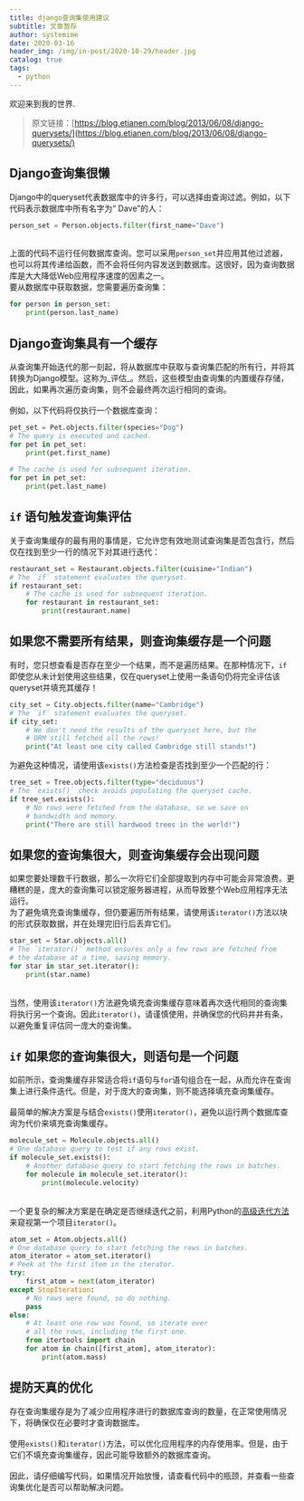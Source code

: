 ```yaml
---
title: django查询集使用建议
subtitle: 文章暂存
author: systemime
date: 2020-03-16
header_img: /img/in-post/2020-10-29/header.jpg
catalog: true
tags:
  - python
---
```


欢迎来到我的世界.

<!-- more -->

> 原文链接：[https://blog.etianen.com/blog/2013/06/08/django-querysets/](https://blog.etianen.com/blog/2013/06/08/django-querysets/)

<a name="WDUpC"></a>
## Django查询集很懒
Django中的queryset代表数据库中的许多行，可以选择由查询过滤。例如，以下代码表示数据库中所有名字为“ Dave”的人：
```python
person_set = Person.objects.filter(first_name="Dave")
```

<br />上面的代码不运行任何数据库查询。您可以采用`person_set`并应用其他过滤器，也可以将其传递给函数，而不会将任何内容发送到数据库。这很好，因为查询数据库是大大降低Web应用程序速度的因素之一。<br />要从数据库中获取数据，您需要遍历查询集：<br />

```python
for person in person_set:
    print(person.last_name)
```


<a name="543a84d7"></a>
## Django查询集具有一个缓存
从查询集开始迭代的那一刻起，将从数据库中获取与查询集匹配的所有行，并将其转换为Django模型。这称为_评估_。然后，这些模型由查询集的内置缓存存储，因此，如果再次遍历查询集，则不会最终两次运行相同的查询。<br />
<br />例如，以下代码将仅执行一个数据库查询：
```python
pet_set = Pet.objects.filter(species="Dog")
# The query is executed and cached.
for pet in pet_set:
    print(pet.first_name)
    
# The cache is used for subsequent iteration.
for pet in pet_set:
    print(pet.last_name)
```


<a name="iIgxu"></a>
## `if` 语句触发查询集评估
关于查询集缓存的最有用的事情是，它允许您有效地测试查询集是否包含行，然后仅在找到至少一行的情况下对其进行迭代：<br />

```python
restaurant_set = Restaurant.objects.filter(cuisine="Indian")
# The `if` statement evaluates the queryset.
if restaurant_set:
    # The cache is used for subsequent iteration.
    for restaurant in restaurant_set:
        print(restaurant.name)
```


<a name="PJlzS"></a>
## 如果您不需要所有结果，则查询集缓存是一个问题
有时，您只想查看是否存在至少一个结果，而不是遍历结果。在那种情况下，`if`即使您从未计划使用这些结果，仅在queryset上使用一条语句仍将完全评估该queryset并填充其缓存！<br />

```python
city_set = City.objects.filter(name="Cambridge")
# The `if` statement evaluates the queryset.
if city_set:
    # We don't need the results of the queryset here, but the
    # ORM still fetched all the rows!
    print("At least one city called Cambridge still stands!")
```
为避免这种情况，请使用该`exists()`方法检查是否找到至少一个匹配的行：
```python
tree_set = Tree.objects.filter(type="deciduous")
# The `exists()` check avoids populating the queryset cache.
if tree_set.exists():
    # No rows were fetched from the database, so we save on
    # bandwidth and memory.
    print("There are still hardwood trees in the world!")
```
<a name="PMoPC"></a>
## 如果您的查询集很大，则查询集缓存会出现问题
如果您要处理数千行数据，那么一次将它们全部提取到内存中可能会非常浪费。更糟糕的是，庞大的查询集可以锁定服务器进程，从而导致整个Web应用程序无法运行。<br />为了避免填充查询集缓存，但仍要遍历所有结果，请使用该`iterator()`方法以块的形式获取数据，并在处理完旧行后丢弃它们。
```python
star_set = Star.objects.all()
# The `iterator()` method ensures only a few rows are fetched from
# the database at a time, saving memory.
for star in star_set.iterator():
    print(star.name)
```

<br />当然，使用该`iterator()`方法避免填充查询集缓存意味着再次迭代相同的查询集将执行另一个查询。因此`iterator()`，请谨慎使用，并确保您的代码井井有条，以避免重复评估同一庞大的查询集。<br />

<a name="cynSb"></a>
## `if` 如果您的查询集很大，则语句是一个问题
如前所示，查询集缓存非常适合将`if`语句与`for`语句组合在一起，从而允许在查询集上进行条件迭代。但是，对于庞大的查询集，则不能选择填充查询集缓存。<br />
<br />最简单的解决方案是与结合`exists()`使用`iterator()`，避免以运行两个数据库查询为代价来填充查询集缓存。
```python
molecule_set = Molecule.objects.all()
# One database query to test if any rows exist.
if molecule_set.exists():
    # Another database query to start fetching the rows in batches.
    for molecule in molecule_set.iterator():
        print(molecule.velocity)
```

<br />一个更复杂的解决方案是在确定是否继续迭代之前，利用Python的[高级迭代方法](https://docs.python.org/2/library/itertools.html)来窥视第一个项目`iterator()`。
```python
atom_set = Atom.objects.all()
# One database query to start fetching the rows in batches.
atom_iterator = atom_set.iterator()
# Peek at the first item in the iterator.
try:
    first_atom = next(atom_iterator)
except StopIteration:
    # No rows were found, so do nothing.
    pass
else:
    # At least one row was found, so iterate over
    # all the rows, including the first one.
    from itertools import chain
    for atom in chain([first_atom], atom_iterator):
        print(atom.mass)
```
<a name="xS6nC"></a>
## 提防天真的优化
存在查询集缓存是为了减少应用程序进行的数据库查询的数量，在正常使用情况下，将确保仅在必要时才查询数据库。<br />
<br />使用`exists()`和`iterator()`方法，可以优化应用程序的内存使用率。但是，由于它们不填充查询集缓存，因此可能导致额外的数据库查询。<br />
<br />因此，请仔细编写代码，如果情况开始放慢，请查看代码中的瓶颈，并查看一些查询集优化是否可以帮助解决问题。
